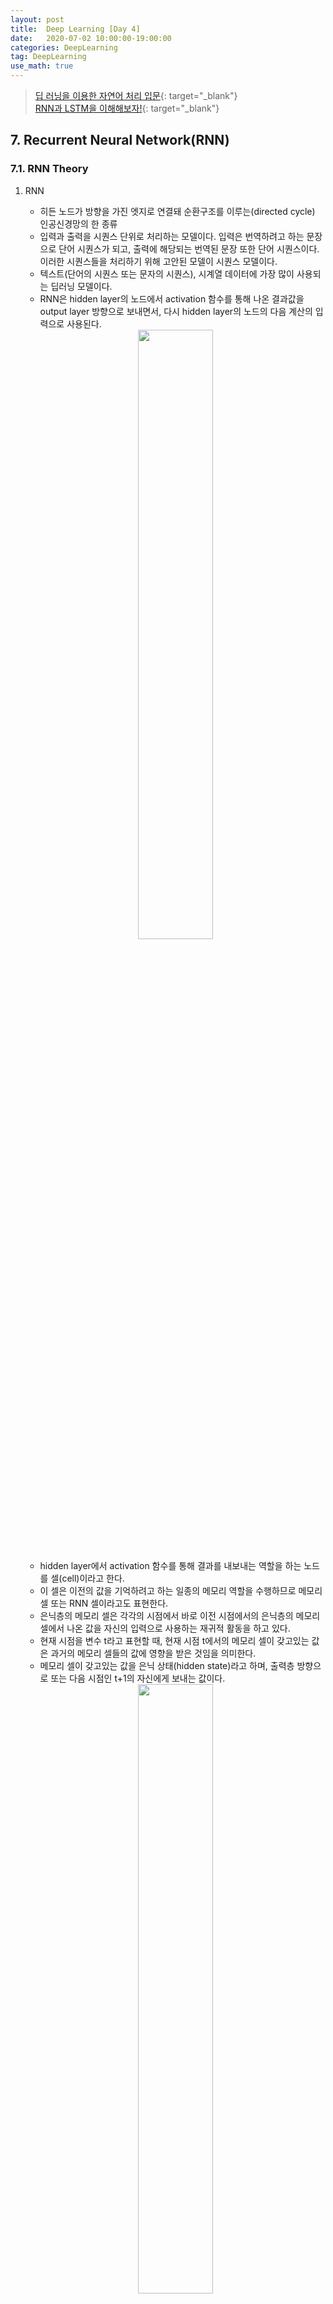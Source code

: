 ```yaml
---
layout: post
title:  Deep Learning [Day 4]
date:   2020-07-02 10:00:00-19:00:00
categories: DeepLearning
tag: DeepLearning
use_math: true
---
```


> [딥 러닝을 이용한 자연어 처리 입문](https://wikidocs.net/48558){: target="_blank"}  
> [RNN과 LSTM을 이해해보자!](https://ratsgo.github.io/natural%20language%20processing/2017/03/09/rnnlstm/){: target="_blank"}

## 7. Recurrent Neural Network(RNN)
### 7.1. RNN Theory

1. RNN
    - 히든 노드가 방향을 가진 엣지로 연결돼 순환구조를 이루는(directed cycle) 인공신경망의 한 종류
    - 입력과 출력을 시퀀스 단위로 처리하는 모델이다. 입력은 번역하려고 하는 문장으로 단어 시퀀스가 되고, 출력에 해당되는 번역된 문장 또한 단어 시퀀스이다. 이러한 시퀀스들을 처리하기 위해 고안된 모델이 시퀀스 모델이다.
    - 텍스트(단어의 시퀀스 또는 문자의 시퀀스), 시계열 데이터에 가장 많이 사용되는 딥러닝 모델이다.
    - RNN은 hidden layer의 노드에서 activation 함수를 통해 나온 결과값을 output layer 방향으로 보내면서, 다시 hidden layer의 노드의 다음 계산의 입력으로 사용된다.

    <center><img src="/assets/images/deeplearning/76.PNG" width="50%"></center><br>

    - hidden layer에서 activation 함수를 통해 결과를 내보내는 역할을 하는 노드를 셀(cell)이라고 한다.
    - 이 셀은 이전의 값을 기억하려고 하는 일종의 메모리 역할을 수행하므로 메모리 셀 또는 RNN 셀이라고도 표현한다.
    - 은닉층의 메모리 셀은 각각의 시점에서 바로 이전 시점에서의 은닉층의 메모리 셀에서 나온 값을 자신의 입력으로 사용하는 재귀적 활동을 하고 있다.
    - 현재 시점을 변수 t라고 표현할 때, 현재 시점 t에서의 메모리 셀이 갖고있는 값은 과거의 메모리 셀들의 값에 영향을 받은 것임을 의미한다.
    - 메모리 셀이 갖고있는 값을 은닉 상태(hidden state)라고 하며, 출력층 방향으로 또는 다음 시점인 t+1의 자신에게 보내는 값이다.

    <center><img src="/assets/images/deeplearning/77.PNG" width="50%"></center><br>

    - 녹색 박스는 hidden state를, 빨간 박스는 input data(x), 파란 박스는 output data(y)를 나타낸다.
    - 현재 상태의 $$hidden state h_t$$는 이전 시점의 $$hidden state h_(t-1)$$를 받아 갱신한다.
    - 현재 상태의 output data인 $$y_t$$는 $$h_t$$를 전달받아 갱신되는 구조이다.
    - 히든 상태의 활성화 함수(activation function)는 비선형 함수인 하이퍼볼릭탄젠트(tanh)이다.
        + 하이퍼볼릭탄젠트(tanh) 함수는? []()<br><br>
    - RNN 수식

    <center><img src="/assets/images/deeplearning/78.PNG" width="50%"></center><br>

        + 현재 시점 t에서의 은닉 상태값을 $$h_t$$라고 하면, 은닉층의 메모리 셀은 $$h_t$$를 계산하기 위해 총 2개의 가중치를 갖는다.
        + 하나는 입력층에서 입력값을 위한 가중치 $$W_x$$이고, 다른 하나는 이전 시점 t-1의 은닉 상태값인 $$h_(t-1)$$을 위한 가중치 $$W_h$$이다.
        + 이를 식으로 표현하면 다음과 같다.

        <center><img src="/assets/images/deeplearning/79.PNG" width="50%"></center><br>

        + RNN은 은닉층 연산을 벡터와 행렬 연산으로 이해할 수 있다. 자연어 처리에서 RNN의 입력 $$x_i$$는 대부분의 경우에서 단어 벡터로 간주할 수 있는데, 단어 벡터의 차원을 d라고 하고, 은닉 상태의 크기를 $$D_h$$라고 하였을 때 각 벡터와 행렬의 크기는 다음과 같다.

        <center><img src="/assets/images/deeplearning/80.PNG" width="25%"></center><br>

        + 배치 크기가 1이고, d와 $$D_h$$ 두 값 모두를 4로 가정하면, RNN의 은닉층 연산은 다음과 같다.

        <center><img src="/assets/images/deeplearning/81.PNG" width="80%"></center><br>

        + 각각의 가중치 $$W_x, W_h, W_y$$의 값은 모든 시점에서 값을 동일하게 공유하지만, 은닉층이 2개 이상일 경우 은닉층의 2개의 가중치는 서로 다르다.
        + 출력층의 결과값인 $$y_t$$를 계산하기 위한 활성화 함수는 상황에 따라 달라진다. 이진분류의 경우 시그모이드 함수를, 다중 클래스 분류의 경우 소프트맥스 함수를 사용한다.<br><br>

2. RNN application

    <center><img src="/assets/images/deeplearning/82.PNG" width="80%"></center><br>

    - RNN은 입력과 출력의 길이를 다르게 설계할 수 있으므로 다양한 용도로 사용가능하다.
    - one to many: 사진설명 붙이기(사진 -> 단어들)
    - many to one: 감성 분석(단어들 -> 감성점수)
    - many to many: 번역(단어들 -> 단어들)

### 7.2. RNN Implement
'hihello'를 학습시키기

## *Tensorflow*
```python
import tensorflow as tf
import numpy as np

sample = " My name is Ji Myung Hwa."
idx2char = list(set(sample)) # index -> char의 리ㅣ스트
print(idx2char)

char2idx = {c:i for i, c in enumerate(idx2char)} # char -> index의 딕셔너리
print(char2idx)

# hyper parameters
dic_size = len(char2idx) # RNN input size (one hot size)
print(dic_size)

hidden_size = len(char2idx) # RNN output size(num_classes보다 좀 더 큰 것이 좋다)
num_classes = len(char2idx) # final output size (RNN or softmax, etc.) -> one hot encoding 사이즈
batch_size = 1 # one sample data, one batch -> 총 몇 개의 문장을 학습시킬 것인가?
sequence_length = len(sample) - 1 # number of RNN rollings
print(sequence_length)

sample_idx = [char2idx[c] for c in sample] # char to index
print(sample_idx)

x_data = [sample_idx[:-1]] # X data sample (0 ~ n-1) -> 맨 앞에서부터 맨 뒤 한 칸 전까지(p.156 참조)
y_data = [sample_idx[1:]] # Y data sample (1 ~ n) -> 맨 앞의 한 칸 앞에서부터 맨 뒤까지(p.156 참조)

X = tf.placeholder(tf.int32, [None, sequence_length]) # X data -> 인덱스값이므로 정수로 받아야 함
Y = tf.placeholder(tf.int32, [None, sequence_length]) # Y label

x_one_hot = tf.one_hot(X, num_classes)

# cell and RNN
cell = tf.contrib.rnn.BasicRNNCell(num_units=hidden_size)
outputs, _states = tf.nn.dynamic_rnn(cell, x_one_hot, dtype=tf.float32) # RNN의 결과값

# FC Layer
x_for_fc = tf.reshape(outputs, [-1, hidden_size])
outputs = tf.contrib.layers.fully_connected(x_for_fc, num_classes, activation_fn=None)

# reshape out for seqeunce_loss
outputs = tf.reshape(outputs, [batch_size, sequence_length, num_classes]) # 우리가 직접 보는 결과값
sequence_loss = tf.contrib.seq2seq.sequence_loss(logits=outputs, targets=Y, weights=tf.ones([batch_size, sequence_length]))
cost = tf.reduce_mean(sequence_loss)
train = tf.train.AdamOptimizer(0.1).minimize(cost)
prediction = tf.argmax(outputs, axis=2)

with tf.Session() as sess:
  sess.run(tf.global_variables_initializer())
  for i in range(20):
    l, _ = sess.run([cost, train], feed_dict={X: x_data, Y: y_data})
    result = sess.run(prediction, feed_dict={X: x_data})

    # print char using dic
    result_str = [idx2char[c] for c in np.squeeze(result)] # squeeze: 1차원 배열로 축소
    print(i, ", loss: ", l, ", prediction: ", "".join(result_str))
```
<center><img src="/assets/images/deeplearning/rnn/1.PNG" width="100%"></center><br>

## *Keras*
```python
from keras.models import Sequential
from keras.layers import LSTM
from sklearn.model_selection import train_test_split
import numpy as np
import matplotlib.pyplot as plt

x_data = [[[(i+j) / 100] for i in range(5)] for j in range(100)]
y_data = [(i+5) / 100 for i in range(100)]

x_data = np.array(x_data, dtype=float)
y_data = np.array(y_data, dtype=float)

# 훈련 데이터, 테스트 데이터 나누기
x_train, x_test, y_train, y_test = train_test_split(x_data, y_data, test_size=0.2)

model = Sequential()
model.add(LSTM(1, input_dim=1, input_length=5, return_sequences=False))
model.compile(loss='mse', optimizer='adam')
model.summary()

history = model.fit(x_train, y_train, epochs=1000, verbose=0)
y_predict = model.predict(x_test)

plt.scatter(range(20), y_predict, c='r')
plt.scatter(range(20), y_test, c='g')
plt.show()

plt.plot(history.history['loss'])
plt.show()
```
<center><img src="/assets/images/deeplearning/rnn/2.PNG" width="50%"></center><br>

## 8. (GAN))
### 8.1. GAN Theory

Generator 모델은 입력값이 없으므로 아무 의미없는 랜덤값으로 신경망을 만듦.

